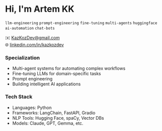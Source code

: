 # Hi, I'm Artem KK
`llm-engineering` `prompt-engineering` `fine-tuning` `multi-agents` `huggingface` `ai-automation` `chat-bots` 

✉️ KazKozDev@gmail.com  
🌐 [linkedin.com/in/kazkozdev](https://linkedin.com/in/kazkozdev)

### Specialization
- Multi-agent systems for automating complex workflows  
- Fine-tuning LLMs for domain-specific tasks  
- Prompt engineering 
- Building intelligent AI applications  

### Tech Stack
- Languages: Python
- Frameworks: LangChain, FastAPI, Gradio
- NLP Tools: Hugging Face, spaCy, Vector DBs
- Models: Claude, GPT, Gemma, etc.

